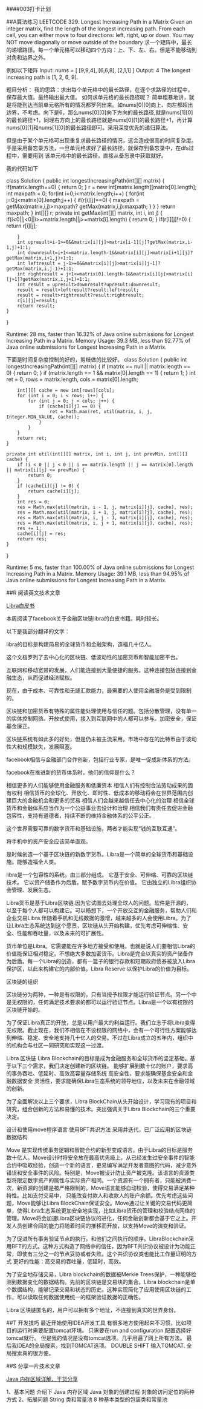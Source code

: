 ####003打卡计划

##A算法练习
LEETCODE 329. Longest Increasing Path in a Matrix
Given an integer matrix, find the length of the longest increasing path.
From each cell, you can either move to four directions: left, right, up or down. You may NOT move diagonally or move outside of the boundary
求一个矩阵中，最长的递增路径。每一个单元格可以移动四个方向：上、下、左、右。但是不能移动到对角和边界之外。

例如以下矩阵
Input: nums = 
[
  [9,9,4],
  [6,6,8],
  [2,1,1]
] 
Output: 4 
The longest increasing path is [1, 2, 6, 9].


题目分析：
我的思路：求出每个单元格中的最长路径，在逐个求路径的过程中，保存最大值。最终输出最大值。
如何求单元格的最长路径呢？
简单粗暴地讲，就是将能到达当前单元格所有的情况都罗列出来。如nums[0][0]向上、向左都超出边界，不考虑。向下是6，那么nums[0][0]向下方向的最长路径,就是nums[1][0]的最长路径+1，同理右方向上的最长路径就是nums[0][1]的最长路径+1，再计算nums[0][1]和nums[1][0]的最长路径即可。采用深度优先的递归算法。

但是由于某个单元格可出现重复求最长路径的情况，这会造成很高的时间复杂度。于是采用备忘录方法，一旦单元格求好了最长路径，就保存到备忘录中，在dfs过程中，需要用到
该单元格中的最长路径，直接从备忘录中获取就好。

我的代码如下

class Solution {
       public int longestIncreasingPath(int[][] matrix) {
    	if(matrix.length==0) {
    		return 0;
    	}
		 r = new int[matrix.length][matrix[0].length];
		 int maxpath = 0;
		 for(int i=0;i<matrix.length;i++) {
			 for(int j=0;j<matrix[0].length;j++) {
				 if(r[i][j]==0) {
					 maxpath = getMax(matrix,i,j)>maxpath? getMax(matrix,i,j):maxpath;
				 }
			 }
		 }
		 return maxpath;
	 }
	int[][] r;
	private int getMax(int[][] matrix, int i, int j) {
		if(i<0||j<0||i>=matrix.length||j>=matrix[i].length) {
			return 0;
		}
		if(r[i][j]!=0) {
			return r[i][j];
			
		}
		int upresult=i-1>=0&&matrix[i][j]>matrix[i-1][j]?getMax(matrix,i-1,j)+1:1;
		int downresult=i+1<=matrix.length-1&&matrix[i][j]>matrix[i+1][j]?getMax(matrix,i+1,j)+1:1;
		int leftresult = j-1>=0&&matrix[i][j]>matrix[i][j-1]?getMax(matrix,i,j-1)+1:1;
		int rightresult = j+1<=matrix[0].length-1&&matrix[i][j]>matrix[i][j+1]?getMax(matrix,i,j+1)+1:1;
		int result = upresult>downresult?upresult:downresult;
		result = result>leftresult?result:leftresult;
		result = result>rightresult?result:rightresult;
		r[i][j]=result;
		return result;
	}
	
}

Runtime: 28 ms, faster than 16.32% of Java online submissions for Longest Increasing Path in a Matrix.
Memory Usage: 39.3 MB, less than 92.77% of Java online submissions for Longest Increasing Path in a Matrix.

下面是时间复杂度控制的好的，剪枝做的比较好。
class Solution {
    public int longestIncreasingPath(int[][] matrix) {
        if (matrix == null || matrix.length == 0) {
            return 0;
        }
        if (matrix.length == 1 && matrix[0].length == 1) {
            return 1;
        }
        int ret = 0,  rows = matrix.length, cols = matrix[0].length;

        int[][] cache = new int[rows][cols];
        for (int i = 0; i < rows; i++) {
            for (int j = 0; j < cols; j++) {
                if (cache[i][j] == 0) {
                    ret = Math.max(ret, util(matrix, i, j, Integer.MIN_VALUE, cache));
                }
            }
        }
        return ret;
    }

    private int util(int[][] matrix, int i, int j, int prevMin, int[][] cache) {
        if (i < 0 || j < 0 || i == matrix.length || j == matrix[0].length || matrix[i][j] <= prevMin) {
            return 0;
        }
        if (cache[i][j] != 0) {
            return cache[i][j];
        }
        int res = 0;
        res = Math.max(util(matrix, i - 1, j, matrix[i][j], cache), res);
        res = Math.max(util(matrix, i + 1, j, matrix[i][j], cache), res);
        res = Math.max(util(matrix, i, j - 1, matrix[i][j], cache), res);
        res = Math.max(util(matrix, i, j + 1, matrix[i][j], cache), res);
        res += 1;
        cache[i][j] = res;
        return res;
    }
}

Runtime: 5 ms, faster than 100.00% of Java online submissions for Longest Increasing Path in a Matrix.
Memory Usage: 39.1 MB, less than 94.95% of Java online submissions for Longest Increasing Path in a Matrix.


##R 阅读英文技术文章

[Libra白皮书](http://)

本周阅读了facebook关于金融区块链libra的白皮书籍。耗时较长。

以下是我部分翻译的文字：

libra的目标是构建简易的全球货币和金融架构，造福几十亿人。

这个文档罗列了去中心化的区块链、低波动性的加密货币和智能加密平台。

互联网和移动宽带的发展，人们能连接到大量便捷的服务。这种连接包括连接到金融生态，从而促进经济赋权。

现在，由于成本、可靠性和无缝汇款能力，最需要的人使用金融服务是受到限制的。

区块链和加密货币有特殊的属性能处理使用与信任的题。包括分散管理，没有单一的实体控制网络。开放式使用，接入到互联网中的人都可以参与。加密安全，保证基金廉正。

区块链系统有如此多的好处，但是仍未被主流采用。市场中存在的比特币由于波动性大和规模缺失，发展阻塞。

facebook相信与金融部门合作创新，包括行业专家，是唯一促成新体系的方法。

facebook在推进新的货币体系时，他们的信仰是什么？

相信更多的人们能够使用金融服务和低廉资本
相信人们有控制合法劳动成果的固有权利
相信货币的全球化、开放化、即时性、低成本的移动将会在世界范围内创建巨大的金融机会和更多的贸易
相信人们会越来越信任去中心化的治理
相信全球货币和金融体系应当作为一个公益事业去设计和治理
相信我们有责任去促进金融包容性，支持有道德者，持续不断的维持金融体系的公平公正。

这个世界需要可靠的数字货币和基础设施，两者才能实现“钱的互联互通”。

将手机中的资产安全应该简单直观。

是时候创造一个基于区块链的新数字货币。Libra是一个简单的全球货币和基础设施。能够造福全人类。

libra是一个包容性的系统，由三部分组成。
它基于安全、可伸缩、可靠的区块链技术。
它以资产储备作为后盾，赋予数字货币内在价值。
它由独立的Libra组织协会管理、发展生态。

Libra货币是基于Libra区块链.因为它试图去处理全球人的问题。软件是开源的，以至于每个人都可以构建它。可以畅想下，一个开放交互的金融服务，帮助人们和企业交易Libra.伴随着手机和无线数据的激增，越来越多的人会使用Libra。为了让Libra生态系统达到这个愿景，区块链从头开始构建，优先考虑可伸缩性、安全、性能和吞吐量，以及未来的可扩展性。

货币单位是Libra。它需要能在许多地方接受和使用。也就是说人们要相信Libra的价值能保证相对稳定。不想绝大多数加密货币。Libra是完全以真实的资产储备作为后盾。每一个Libra的创造，都有一篮子的银行存款和短期政府债券被放入Libra保护区，以此来构建它的内部价值。Libra Reserve 以保护Libra的价值为目标。

区块链的组织

区块链分为两种，一种是有权限的，只有当授予权限才能运行验证节点。另一个中是无权限的，任何满足技术要求的都可以运行验证节点。Libra是一个以有权限的区块链开始的。

为了保证Libra真正的开放，总是以用户最大的利益运行。我们立志于将Libra变得无权限。截止现在，我们不相信在不设权限的网络中，会有一个可行性方案能够达到伸缩、稳定、安全地支持几十亿人的交易。不过在Libra成立的五年内，组织中的机构会与社区一同研究和实现这一过渡。

Libra 区块链
Libra Blockchain的目标是成为金融服务和全球货币的坚定基础。基于以下三个需求，我们决定创建新的区块链。
能够扩展到数十亿的账户，要求高的事务吞吐、低延时、高效高容量存储系统
高安全性，要求能确保基金安全和金融数据安全
灵活性，要求能确保Libra生态系统的领导地位，以及未来在金融领域的创新。

为了全面解决以上三个要求，Libra BlockChain从头开始设计，学习现有的项目和研究，组合创新的方法和易懂的技术。突出强调关于Libra Blockchain的三个重要决定。

设计和使用move程序语言
使用BFT共识方法
采用并迭代，已广泛应用的区块链数据结构


Move 是实现传统事务逻辑和智能合约的新型变成语言。由于Libra的目标是服务数十亿人。Move设计时将安全放在最高优先级上。从已经发生过安全事件的智能合约中吸取经验，创造一个新的语言，更易编写满足开发者意图的代码，减少意外错误和安全事件的风险。特别是，Move被设计防止资产被克隆。该语言的资源类型将限定数字资产的属性与实际资产相同。一个资源有一个拥有者，只能被消费一次，新资源的创建是被严格限制的。Move语言能够自动校验，使得交易满足某种特性。比如支付交易中， 只能改变付款人和收款人的账户余额。优先考虑这些问题，Move能够让Libra BlockChain保证安全。Move通过让关键的交易代码更简单，使得Libra生态系统更加安全地实现，比如Libra货币的管理和校验结点网络的管理。Move将会加速Libra区块链协议的进化，任何金融创新都会基于它之上。开发人员创建合同的能力将随着时间的推移而开放，以支持Move的演变和验证。

为了促进所有事务验证节点的执行，和他们之间执行的顺序。LibraBlockchain采用BFT的方式。这种方式构造了网络中的信任，因为BFT共识协议被设计为功能正常，即使有三分之一的节点妥协或者失败。这个共识协议类也能比工作量证明的方式 更好的性能：高交易的吞吐量，低延时，高效。

为了安全地存储交易，Libra blockchain的数据被Merkle Trees保护，一种能够检测到数据变化的数据结构。先前的区块链是交易块的集合。Libra blockchain是单个数据结构，能够记录交易和状态的历史。这种实现简化了应用使用区块链的工作，可以读取任何数据使用统一的框架验证数据的正确性。

Libra 区块链匿名的，用户可以拥有多个地址，不连接到真实的世界身份。


##T 开发技巧
最近开始使用IDEA开发工具
有很多地方使用起来不习惯，比如项目的运行时需要配置tomcat环境。
只需要在run and configuration 配置选择好tomcat就行。
但是我的情况是没有tomcat选项。几乎用遍了网上所有方法。
最后我IDEA的全局搜索，找到TOMCAT选项。
DOUBLE SHIFT 输入TOMCAT.
全局搜索真的很方便。

##S 分享一片技术文章

[Java 内存区域详解，干货分享](https://github.com/Snailclimb/JavaGuide/blob/master/docs/java/jvm/Java%E5%86%85%E5%AD%98%E5%8C%BA%E5%9F%9F.md)

1、基本问题
介绍下 Java 内存区域
Java 对象的创建过程
对象的访问定位的两种方式
2、拓展问题
String 类和常量池
8 种基本类型的包装类和常量池

